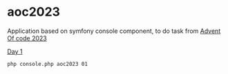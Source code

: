 # aoc2023

Application based on symfony console component, to do task from [Advent Of code 2023](https://adventofcode.com/)

[Day 1](https://adventofcode.com/2023/day/1)
````
php console.php aoc2023 01
````